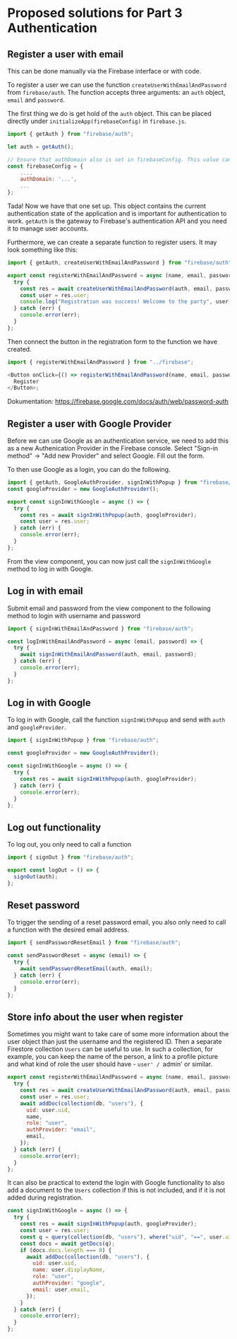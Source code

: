 # Proposed solutions for Part 3 Authentication

## Register a user with email

This can be done manually via the Firebase interface or with code.

To register a user we can use the function `createUserWithEmailAndPassword` from `firebase/auth`. The function accepts three arguments: an `auth` object, `email` and `password`.

The first thing we do is get hold of the `auth` object. This can be placed directly under `initializeApp(firebaseConfig)` in `firebase.js`.

```javascript
import { getAuth } from "firebase/auth";

let auth = getAuth();

// Ensure that authDomain also is set in firebaseConfig. This value can be found in Project Settings in Firebase console under "Your Apps".
const firebaseConfig = {
    ....
    authDomain: '...',
    ...
};

```

Tada! Now we have that one set up. This object contains the current authentication state of the application and is important for authentication to work. `getAuth` is the gateway to Firebase's authentication API and you need it to manage user accounts.

Furthermore, we can create a separate function to register users. It may look something like this:

```javascript
import { getAuth, createUserWithEmailAndPassword } from "firebase/auth";

export const registerWithEmailAndPassword = async (name, email, password) => {
  try {
    const res = await createUserWithEmailAndPassword(auth, email, password);
    const user = res.user;
    console.log("Registration was success! Welcome to the party", user);
  } catch (err) {
    console.error(err);
  }
};
```

Then connect the button in the registration form to the function we have created.

```javascript
import { registerWithEmailAndPassword } from "../firebase";

<Button onClick={() => registerWithEmailAndPassword(name, email, password)}>
  Register
</Button>;
```

Dokumentation: https://firebase.google.com/docs/auth/web/password-auth

## Register a user with Google Provider

Before we can use Google as an authentication service, we need to add this as a new Authenication Provider in the Firebase console. Select "Sign-in method" -> "Add new Provider" and select Google. Fill out the form.

To then use Google as a login, you can do the following.

```javascript
import { getAuth, GoogleAuthProvider, signInWithPopup } from "firebase/auth";
const googleProvider = new GoogleAuthProvider();

export const signInWithGoogle = async () => {
  try {
    const res = await signInWithPopup(auth, googleProvider);
    const user = res.user;
  } catch (err) {
    console.error(err);
  }
};
```

From the view component, you can now just call the `signInWithGoogle` method to log in with Google.

## Log in with email

Submit email and password from the view component to the following method to login with username and password

```javascript
import { signInWithEmailAndPassword } from "firebase/auth";

const logInWithEmailAndPassword = async (email, password) => {
  try {
    await signInWithEmailAndPassword(auth, email, password);
  } catch (err) {
    console.error(err);
  }
};
```

## Log in with Google

To log in with Google, call the function `signInWithPopup` and send with `auth` and `googleProvider`.

```javascript
import { signInWithPopup } from "firebase/auth";

const googleProvider = new GoogleAuthProvider();

const signInWithGoogle = async () => {
  try {
    const res = await signInWithPopup(auth, googleProvider);
  } catch (err) {
    console.error(err);
  }
};
```

## Log out functionality

To log out, you only need to call a function

```javascript
import { signOut } from "firebase/auth";

export const logOut = () => {
  signOut(auth);
};
```

## Reset password

To trigger the sending of a reset password email, you also only need to call a function with the desired email address.

```javascript
import { sendPasswordResetEmail } from "firebase/auth";

const sendPasswordReset = async (email) => {
  try {
    await sendPasswordResetEmail(auth, email);
  } catch (err) {
    console.error(err);
  }
};
```

## Store info about the user when register

Sometimes you might want to take care of some more information about the user object than just the username and the registered ID. Then a separate Firestore collection `Users` can be useful to use. In such a collection, for example, you can keep the name of the person, a link to a profile picture and what kind of role the user should have - `user' / `admin' or similar.

```javascript
export const registerWithEmailAndPassword = async (name, email, password) => {
  try {
    const res = await createUserWithEmailAndPassword(auth, email, password);
    const user = res.user;
    await addDoc(collection(db, "users"), {
      uid: user.uid,
      name,
      role: "user",
      authProvider: "email",
      email,
    });
  } catch (err) {
    console.error(err);
  }
};
```

It can also be practical to extend the login with Google functionality to also add a document to the `Users` collection if this is not included, and if it is not added during registration.

```javascript
const signInWithGoogle = async () => {
  try {
    const res = await signInWithPopup(auth, googleProvider);
    const user = res.user;
    const q = query(collection(db, "users"), where("uid", "==", user.uid));
    const docs = await getDocs(q);
    if (docs.docs.length === 0) {
      await addDoc(collection(db, "users"), {
        uid: user.uid,
        name: user.displayName,
        role: "user",
        authProvider: "google",
        email: user.email,
      });
    }
  } catch (err) {
    console.error(err);
  }
};
```
